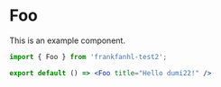 # Foo

This is an example component.

```jsx
import { Foo } from 'frankfanhl-test2';

export default () => <Foo title="Hello dumi22!" />
```
